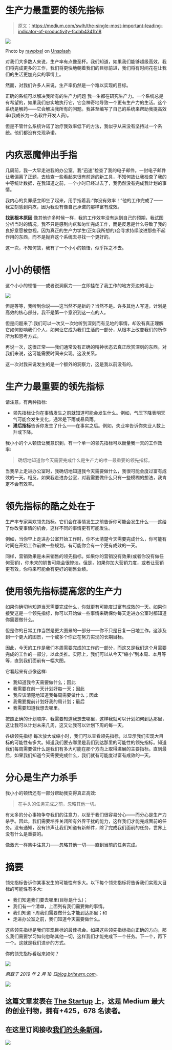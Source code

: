 # 生产力最重要的领先指标

> 原文：<https://medium.com/swlh/the-single-most-important-leading-indicator-of-productivity-fcdab4341b18>

![](img/9deafe577e956460bb5a0d47644e7a37.png)

Photo by [rawpixel](https://unsplash.com/photos/Lh_bn9SgRSY?utm_source=unsplash&utm_medium=referral&utm_content=creditCopyText) on [Unsplash](https://unsplash.com/search/photos/goals?utm_source=unsplash&utm_medium=referral&utm_content=creditCopyText)

对我们大多数人来说，生产率有点像圣杯。我们知道，如果我们能够超级高效，我们将完成更多的工作，我们将更快地朝着我们的目标前进，我们将有时间花在让我们的生活更加充实的事情上。

然而，对我们许多人来说，生产率仍然是一个难以实现的目标。

正确的系统可以解决我所有的生产力问题
我一生都在研究生产力。一个系统总是有希望的，如果我们忠实地执行它，它会神奇地导致一个更有生产力的生活。这个系统是解药——它会解决我所有的问题。我甚至编写了自己的系统来帮助我提高效率(我成长为一名软件开发人员)。

但是不管什么系统许诺了治疗我效率低下的方法，我似乎从来没有坚持过一个系统。他们都没有兑现承诺。

# 内疚恶魔伸出手指

几周前，我一大早走进我的办公室。我“迅速”检查了我的电子邮件。一封电子邮件让我偏离了正题，去检查一些看起来很有前途的新工具，不知何故让我检查了我的中等统计数据，在我知道之前，一个小时已经过去了，我仍然没有完成我计划的事情。

我内心的负罪感立即坐了起来，用手指着我:“你没有效率！”他的工作完成了——我立刻感到内疚，因为我没有像自己承诺的那样富有成效。

**找到根本原因**
像其他许多时候一样，我的工作效率没有达到自己的预期，我试图分析当时的情况。我不只是感到内疚和匆忙完成工作，而是反思是什么导致了我的良好意愿被忽视。因为真正的生产力学生(正如我所想的)会寻求持续改进那些不起作用的东西，而不是抛弃这个系统去寻找一个更好的。

这一次，不知何故，我有了一个小小的顿悟，似乎挥之不去。

# 小小的顿悟

这个小小的顿悟——或者说洞察力——立即挂在了我工作的地方旁边的墙上:

![](img/8fb8cf71c6104757dca1bf09a524416c.png)

但是等等，我听到你说——这当然不是新的？当然不是。许多其他人写道，计划是高效的核心部分。我不是第一个意识到这一点的人。

但是问题来了:我们可以一次又一次地听到深刻而有见地的事情，却没有真正理解它如何影响我们个人，如何让它成为我们生活的一部分，从根本上改变我们的所作所为和思考方式。

再说一次，这很正常——我们通常没有正确的精神状态去真正欣赏深刻的东西。对我们来说，这可能需要时间来实现。这没关系。

这一次对我来说发生的是一个额外的洞察力，这是我以前没有的。

# 生产力最重要的领先指标

请注意，有两种指标:

*   领先指标让你在事情发生之前就知道可能会发生什么。例如，气压下降表明天气可能会发生变化，通常是下雨或暴风雨。
*   **滞后指标**告诉你发生了什么——在事实之后。例如，失业率告诉你失业人数上升或下降。

我小小的个人顿悟让我意识到，有一个单一的领先指标可以衡量我一天的工作效率:

> 确切地知道你今天需要完成什么是生产力的唯一最重要的领先指标。

当我早上走进办公室时，我确切地知道我今天需要做什么，我很可能会度过富有成效的一天。相反，如果我走进办公室，对我需要做什么只有一些模糊的想法，我肯定不会有效率。

# 领先指标的酷之处在于

生产率专家喜欢领先指标。它们会在事情发生之前告诉你可能会发生什么——这给了你改变事情的机会，这样不同的事情更有可能发生。

例如，当你早上走进办公室开始工作时，你不太清楚今天需要完成什么，你可能有时间在开始工作前做一些规划。有可能你会有一个更有成效的一天。

同样，营销效果是未来销售的领先指标。如果你的营销没有效果(或者你没有做任何营销)，你未来的销售可能会很惨淡。但是，如果你加大营销力度，或者让营销更有效，你将来可能会有更好的销售业绩。

# 使用领先指标提高您的生产力

如果你确切地知道当天需要完成什么，你就更有可能度过富有成效的一天。如果你接受这是一个领先指标，你可以开始做一些事情来确保你每天走进办公室时都知道你需要做什么。

但是你的日常工作当然是更大图景的一部分——你不只是日复一日地工作。这涉及到一个更大的图景，一个或多个你正在努力实现的长期目标。

因此，今天的工作是我们本周需要完成的工作的一部分，而这又是我们这个月需要完成的工作的一部分，以此类推。实际上，我们可以从今天“缩小”到本周、本月等等，直到我们面前有一幅大图。

它看起来有点像这样:

*   我知道我今天需要做什么；因此
*   我需要在前一天计划好每一天；因此
*   我应该清楚地知道我每周需要做什么；因此
*   我需要提前计划好我的周计划；最后
*   我需要知道我想去哪里。

按照正确的计划顺序，我需要知道我想去哪里，这样我就可以计划如何到达那里，这让我可以计划未来几周，这又让我可以计划下周的每一天。

各级领先指标
每次放大或缩小时，我们可以查看领先指标，以显示我们实现大目标的可能性有多大。知道我们要去哪里是我们到达那里的可能性的领先指标。知道我们每周需要做什么是我们有多大可能在那个方向上取得进展的主要指标。直到最后，如果我们知道今天需要完成什么，我们就有可能度过富有成效的一天。

# 分心是生产力杀手

我小小的顿悟还有一部分帮助我变得真正高效:

> 在手头的任务完成之前，忽略其他一切。

有太多的分心事物争夺我们的注意力，以至于我们很容易分心——而分心是生产力杀手。因此，我们需要培养关闭所有外界干扰的能力，这样我们才能完成面前的任务。没有通知，没有铃声让我们知道有新邮件，除了完成我们面前的任务，世界上没有什么是重要的。

像激光一样集中注意力——忽略其他一切——直到当前的任务完成。

# 摘要

领先指标告诉你某事发生的可能性有多大。以下每个领先指标将告诉我们实现大目标的可能性有多大:

*   我们知道我们要去哪里(目标是什么)；
*   我们有一个清单，上面列有我们需要做的事情。
*   我们知道下周我们需要做什么才能到达那里；和
*   走进办公室之前，我们知道今天需要做什么。

这些领先指标是我们实现目标的最佳机会。如果这些领先指标指向正确的方向，那么我们需要学习如何忽略其他一切，这样我们才能完成下一个任务。下一个，再下一个。这就是我们进步的方式。

你的领先指标看起来如何？

[![](img/ce9c7fbf2fff2c37745bda7e160d64f4.png)](https://pages.convertkit.com/df06ebeb4b/2bc075b31d)

*原载于 2019 年 2 月 18 日*[*blog.britewrx.com*](https://blog.britewrx.com/the-single-most-important-leading-indicator-of-productivity/)*。*

[![](img/308a8d84fb9b2fab43d66c117fcc4bb4.png)](https://medium.com/swlh)

## 这篇文章发表在 [The Startup](https://medium.com/swlh) 上，这是 Medium 最大的创业刊物，拥有+425，678 名读者。

## 在这里订阅接收[我们的头条新闻](https://growthsupply.com/the-startup-newsletter/)。

[![](img/b0164736ea17a63403e660de5dedf91a.png)](https://medium.com/swlh)